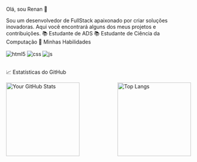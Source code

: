 Olá, sou Renan 👋

Sou um desenvolvedor de FullStack apaixonado por criar soluções inovadoras. Aqui você encontrará alguns dos meus projetos e contribuições.
📚 Estudante de ADS 
📚 Estudante de Ciência da Computação 
🚀 Minhas Habilidades
<div style="display: inline_block">
  <img  align="center" alt="html5" src="https://img.shields.io/badge/HTML5-E34F26?style=for-the-badge&logo=html5&logoColor=white" />
  <img align="center" alt="css" src="https://img.shields.io/badge/CSS3-1572B6?style=for-the-badge&logo=css3&logoColor=white" />
  <img align="center" alt="js" src="https://img.shields.io/badge/JavaScript-F7DF1E?style=for-the-badge&logo=javascript&logoColor=black" />
</div><br/>

📈 Estatísticas do GitHub
<div style="display: flex; justify-content: space-between;">
  <img src="https://github-readme-stats.vercel.app/api?username=RenanCampelo&show_icons=true&theme=dark" alt="Your GitHub Stats" height="200px"/>
  <img src="https://github-readme-stats.vercel.app/api/top-langs/?username=RenanCampelo&layout=compact&theme=dark" alt="Top Langs" height="200px"/>
</div>
